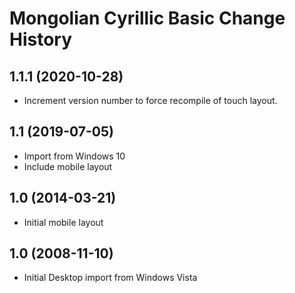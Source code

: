 Mongolian Cyrillic Basic Change History
====================

1.1.1 (2020-10-28)
----------------
* Increment version number to force recompile of touch layout.

1.1 (2019-07-05)
----------------
* Import from Windows 10
* Include mobile layout

1.0 (2014-03-21)
----------------
* Initial mobile layout

1.0 (2008-11-10)
----------------------
* Initial Desktop import from Windows Vista
